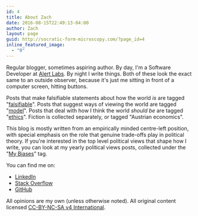 ```yaml
---
id: 4
title: About Zach
date: 2016-08-15T22:49:13-04:00
author: Zach
layout: page
guid: http://socratic-form-microscopy.com/?page_id=4
inline_featured_image:
  - "0"
---
```


Regular blogger, sometimes aspiring author. By day, I'm a Software Developer at <a href="https://alertlabs.com/pages/zachary-jacobi">Alert Labs</a>. By night I write things. Both of these look the exact same to an outside observer, because it's just me sitting in front of a computer screen, hitting buttons.

Posts that make falsifiable statements about how the world <em>is</em> are tagged "<a href="/category/falsifiable">falsifiable</a>". Posts that suggest ways of viewing the world are tagged "<a href="/category/model">model</a>". Posts that deal with how I think the world <em>should be</em> are tagged "<a href="/category/ethics">ethics</a>". Fiction is collected separately, or tagged "Austrian economics".

This blog is mostly written from an empirically minded centre-left position, with special emphasis on the role that genuine trade-offs play in political theory. If you're interested in the top level political views that shape how I write, you can look at my yearly political views posts, collected under the "<a href="/tag/my-biases/">My Biases</a>" tag.

You can find me on:

- <a href="https://www.linkedin.com/in/zachary-jacobi-68552a114">LinkedIn</a>
- <a href="http://stackoverflow.com/users/3221203/zachary-jacobi">Stack Overflow</a>
- <a href="https://github.com/zejacobi">GitHub</a>

All opinions are my own (unless otherwise noted). All original content licensed <a href="https://creativecommons.org/licenses/by-nc-sa/4.0/legalcode">CC-BY-NC-SA v4 International</a>.
